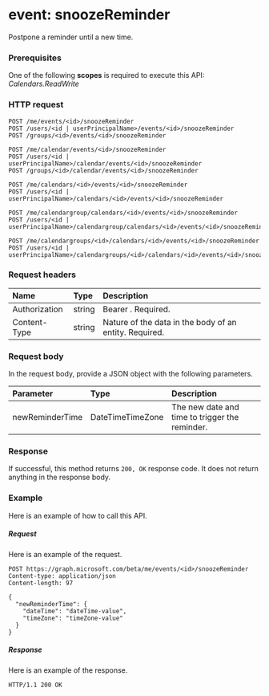 # event: snoozeReminder

Postpone a reminder until a new time.

### Prerequisites
One of the following **scopes** is required to execute this API:
*Calendars.ReadWrite*
### HTTP request
<!-- { "blockType": "ignored" } -->
```http
POST /me/events/<id>/snoozeReminder
POST /users/<id | userPrincipalName>/events/<id>/snoozeReminder
POST /groups/<id>/events/<id>/snoozeReminder

POST /me/calendar/events/<id>/snoozeReminder
POST /users/<id | userPrincipalName>/calendar/events/<id>/snoozeReminder
POST /groups/<id>/calendar/events/<id>/snoozeReminder

POST /me/calendars/<id>/events/<id>/snoozeReminder
POST /users/<id | userPrincipalName>/calendars/<id>/events/<id>/snoozeReminder

POST /me/calendargroup/calendars/<id>/events/<id>/snoozeReminder
POST /users/<id | userPrincipalName>/calendargroup/calendars/<id>/events/<id>/snoozeReminder

POST /me/calendargroups/<id>/calendars/<id>/events/<id>/snoozeReminder
POST /users/<id | userPrincipalName>/calendargroups/<id>/calendars/<id>/events/<id>/snoozeReminder
```
### Request headers
| Name       | Type | Description|
|:---------------|:--------|:----------|
| Authorization  | string  | Bearer <token>. Required. |
| Content-Type | string  | Nature of the data in the body of an entity. Required. |

### Request body
In the request body, provide a JSON object with the following parameters.

| Parameter	   | Type	|Description|
|:---------------|:--------|:----------|
|newReminderTime|DateTimeTimeZone|The new date and time to trigger the reminder.|

### Response
If successful, this method returns `200, OK` response code. It does not return anything in the response body.

### Example
Here is an example of how to call this API.
##### Request
Here is an example of the request.
<!-- {
  "blockType": "request",
  "name": "event_snoozereminder"
}-->
```http
POST https://graph.microsoft.com/beta/me/events/<id>/snoozeReminder
Content-type: application/json
Content-length: 97

{
  "newReminderTime": {
    "dateTime": "dateTime-value",
    "timeZone": "timeZone-value"
  }
}
```

##### Response
Here is an example of the response.
<!-- {
  "blockType": "response",
  "truncated": true
} -->
```http
HTTP/1.1 200 OK
```

<!-- uuid: 8fcb5dbc-d5aa-4681-8e31-b001d5168d79
2015-10-25 14:57:30 UTC -->
<!-- {
  "type": "#page.annotation",
  "description": "event: snoozeReminder",
  "keywords": "",
  "section": "documentation",
  "tocPath": ""
}-->
